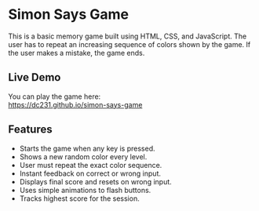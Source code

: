# Simon Says Game

This is a basic memory game built using HTML, CSS, and JavaScript. The user has to repeat an increasing sequence of colors shown by the game. If the user makes a mistake, the game ends.

## Live Demo

You can play the game here:  
https://dc231.github.io/simon-says-game

## Features

- Starts the game when any key is pressed.
- Shows a new random color every level.
- User must repeat the exact color sequence.
- Instant feedback on correct or wrong input.
- Displays final score and resets on wrong input.
- Uses simple animations to flash buttons.
- Tracks highest score for the session.
